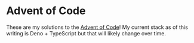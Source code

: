 # Advent of Code

These are my solutions to the [Advent of Code](https://adventofcode.com/)! My current stack as of this writing is Deno + TypeScript but that will likely change over time.

